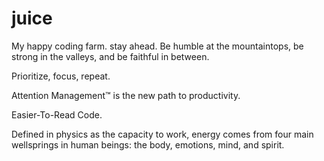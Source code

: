 # juice
My happy coding farm.
stay ahead.
Be humble at the mountaintops, be strong in the valleys, and be faithful in between.

Prioritize, focus, repeat.

Attention Management™ is the new path to productivity.

Easier-To-Read Code.

Defined in physics as the capacity to work, energy comes from four main wellsprings in human beings: the body, emotions, mind, and spirit.
